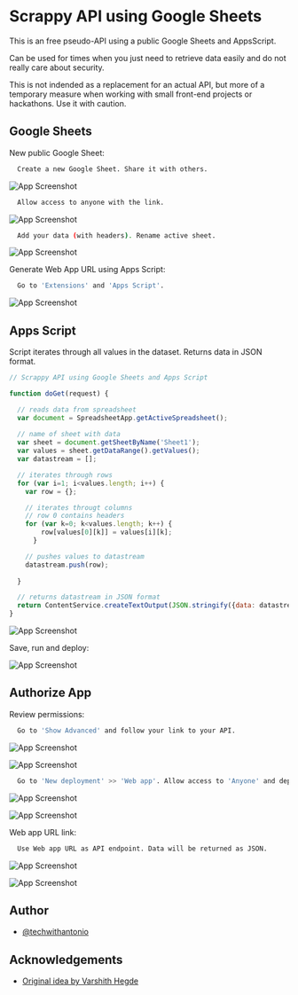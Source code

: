 
# Scrappy API using Google Sheets

This is an free pseudo-API using a public Google Sheets and AppsScript.

Can be used for times when you just need to retrieve data easily and do not really care about security.

This is not indended as a replacement for an actual API, but more of a temporary measure when working with small front-end projects or hackathons. Use it with caution. 


## Google Sheets

New public Google Sheet:

```bash
  Create a new Google Sheet. Share it with others.
```

![App Screenshot](/screenshots/new_google_sheet.png)

```bash
  Allow access to anyone with the link.
```

![App Screenshot](/screenshots/anyone_with_the_link.png)

```bash
  Add your data (with headers). Rename active sheet.
```

![App Screenshot](/screenshots/add_data_rename_sheet.png)

Generate Web App URL using Apps Script:

```bash
  Go to 'Extensions' and 'Apps Script'.
```

![App Screenshot](/screenshots/extensions_appsscript.png)
## Apps Script

Script iterates through all values in the dataset. Returns data in JSON format.

```javascript
// Scrappy API using Google Sheets and Apps Script

function doGet(request) {

  // reads data from spreadsheet
  var document = SpreadsheetApp.getActiveSpreadsheet();
  
  // name of sheet with data
  var sheet = document.getSheetByName('Sheet1');
  var values = sheet.getDataRange().getValues();
  var datastream = [];

  // iterates through rows
  for (var i=1; i<values.length; i++) {
    var row = {};

    // iterates througt columns
    // row 0 contains headers
    for (var k=0; k<values.length; k++) {
        row[values[0][k]] = values[i][k];
      }

    // pushes values to datastream
    datastream.push(row);
    
  }

  // returns datastream in JSON format
  return ContentService.createTextOutput(JSON.stringify({data: datastream})).setMimeType(ContentService.MimeType.JSON)
}

```

![App Screenshot](/screenshots/apps_script.png)

Save, run and deploy:

![App Screenshot](/screenshots/save_run_deploy.png)

## Authorize App

Review permissions:

```bash
  Go to 'Show Advanced' and follow your link to your API.  
```

![App Screenshot](/screenshots/authorization_required.png)

![App Screenshot](/screenshots/unverified_app.png)

```bash
  Go to 'New deployment' >> 'Web app'. Allow access to 'Anyone' and deploy.
```

![App Screenshot](/screenshots/new_deployment.png)

![App Screenshot](/screenshots/new_deployment_anyone.png)

Web app URL link:

```bash
  Use Web app URL as API endpoint. Data will be returned as JSON.  
```

![App Screenshot](/screenshots/web_app_url.png)

![App Screenshot](/screenshots/json_data.png)
## Author

- [@techwithantonio](https://www.github.com/techwithantonio)


## Acknowledgements

 - [Original idea by Varshith Hegde](https://varshithvhegde.me/)

